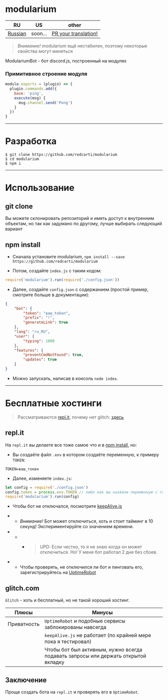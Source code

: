 # modularium

| **RU** | **US** | other |
| --- | --- | ---|
| [Russian](https://github.com/redcarti/modularium/blob/master/readme.md) | soon... | [PR your translation!](https://github.com/redcarti/modularium/pulls) |

> *Внимание!* modularium ещё нестабилен, поэтому некоторые свойства могут меняться

ModulariumBot - бот discord.js, построенный на модулях

### Примитивное строение модуля
```js
module.exports = (plugin) => {
  plugin.commands.add({
    base: 'ping',
    execute(msg) {
      msg.channel.send('Pong')
    }
  })
}
```

___
# Разработка
```
$ git clone https://github.com/redcarti/modularium
$ cd modularium
$ npm i
```
___

# Использование

## git clone

Вы можете склонировать репозиторий и иметь доступ к внутренним объектам, но так как задумано по другому, лучше выбирать следующий вариант

## npm install

- Сначала установите modularium, `npm install --save https://github.com/redcarti/modularium`

- Потом, создайте `index.js` с таким кодом:

```js
require('modularium').run(require('./config.json'))
```

- Далее, создайте `config.json` с содержанием (простой пример, смотрите больше в документации):
```json
{
    "bot": {
        "token": "ваш_token",
        "prefix": "!",
        "generateLink": true
    },
    "lang": "ru_RU",
    "user": {
        "typing": 1000
    },
    "features": {
        "preventCmdNotFound": true,
        "updates": true
    }
}
```

- Можно запускать, написав в консоль `node index`.

___

# Бесплатные хостинги

> Рассматриваются [repl.it](https://repl.it), почему нет glitch: [здесь](#glitchcom)

## repl.it

На `repl.it` вы делаете все тоже самое что и в [npm install](#npm-install), но:

- Вы создаёте файл `.env` в котором создаёте переменную, к примеру `TOKEN`:

```
TOKEN=ваш_токен
```

- Далее, изменяете `index.js`:

```js
let config = require('./config.json')
config.token = process.env.TOKEN // либо как вы назвали переменную с токеном
require('modularium').run(config)
```

- Чтобы бот не отключался, посмотрите [keepAlive.js](examples/keepAlive.js)

- - *Внимание!* Бот может отключиться, хоть и стоит тайминг в 10 секунд! Экспериментируйте со значением времени.

- - - > UPD: Если честно, то я не знаю когда он может отключиться. Но! У меня бот работал 2 дня без сбоев.

- - Чтобы проверять, не отключился ли бот и пинговать его, зарегистрируйтесь на [UptimeRobot](https://uptimerobot.com)

## glitch.com

`Glitch` - хоть и бесплатный, но не такой хороший хостинг.

| Плюсы | Минусы |
| --- | --- |
| Приватность | `UptimeRobot` и подобные сервисы заблокированы навсегда |
| | `keepAlive.js` не работает (по крайней мере пока я тестировал) |
| | Чтобы бот был активным, нужно всегда подавать запросы или держать открытой вкладку |

## Заключение

Проще создать бота на `repl.it` и проверять его в `UptimeRobot`.
